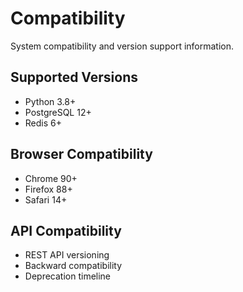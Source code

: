 # Compatibility

System compatibility and version support information.

## Supported Versions

- Python 3.8+
- PostgreSQL 12+
- Redis 6+

## Browser Compatibility

- Chrome 90+
- Firefox 88+
- Safari 14+

## API Compatibility

- REST API versioning
- Backward compatibility
- Deprecation timeline

